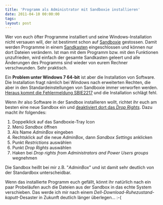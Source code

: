 ```yaml
---
title: 'Programm als Administrator mit Sandboxie installieren'
date: 2011-04-10 00:00:00 
tags: 
layout: post
---
```

<p>Wer von euch &#246;fter Programme installiert und seine Windows-Installation nicht versauen will, der ist bestimmt schon auf <a href="http://www.sandboxie.com">Sandboxie</a> gestossen. Damit werden Programme in einem <a href="http://de.wikipedia.org/wiki/Sandbox">Sandkasten</a> eingeschlossen und k&#246;nnen nur dort Dateien ver&#228;ndern. Ist man mit dem Programm bzw. mit den Funktionen unzufrieden, wird einfach der gesamte Sandkasten geleert und alle &#196;nderungen des Programms sind wieder von eurem Rechner verschwunden. Sehr praktisch.</p>

<p>Ein <strong>Problem unter Windows 7 64-bit</strong> ist aber die Installation von Software. Die Installation fragt n&#228;mlich bei Windows nach erweiterten Rechten, die aber in den Standardeinstellungen von Sandboxie immer verworfen werden. <a href="http://www.sandboxie.com/index.php?SBIE2217">Heraus kommt die Fehlermeldung SBIE2217</a> und die Installation schl&#228;gt fehl.</p>

<p>Wenn ihr also Software in der Sandbox installieren wollt, richtet ihr euch am besten eine neue Sandbox ein und <a href="http://www.sandboxie.com/index.php?RestrictionsSettings#drop">deaktiviert dort das <em>Drop Rights</em></a>. Dazu macht ihr folgendes:</p>

<p>
<ol>
	<li>Doppelklick auf das Sandboxie-Tray Icon</li>
	<li>Men&#252; <em>Sandbox </em>&#246;ffnen</li>
	<li>Als Name <em>AdminBox</em> eingeben</li>
	<li>Rechtsklick auf die neue <em>AdminBox</em>, dann <em>Sandbox Settings</em> anklicken</li>
	<li>Punkt <em>Restrictions</em> ausw&#228;hlen</li>
	<li>Punkt <em>Drop Rights</em> ausw&#228;hlen</li>
	<li>Haken bei <em>Drop rights from Administrators and Power Users groups</em> wegnehmen</li>
</ol>

<p>Die Sandbox hei&#223;t bei mir z.B. "<em>AdminBox</em>" und ist damit sehr deutlich von der Standardbox unterscheidbar.</p>

<p>Wenn das installierte Programm euch gef&#228;llt, k&#246;nnt ihr nat&#252;rlich nach ein paar Probel&#228;ufen auch die Dateien aus der Sandbox in das echte System verschieben. Das werde ich mir nach einem <em>Dell-Download-Ruhezustand-kaputt</em>-Desaster in Zukunft deutlich l&#228;nger &#252;berlegen... :-(</p>
